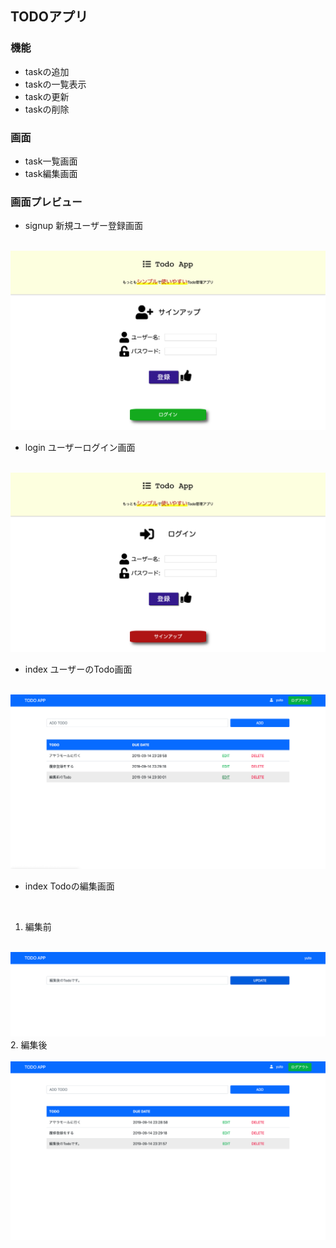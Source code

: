 ## TODOアプリ

### 機能
- taskの追加
- taskの一覧表示
- taskの更新
- taskの削除

### 画面
- task一覧画面
- task編集画面


### 画面プレビュー
- signup 新規ユーザー登録画面
<br>

<img src="assets/img/signup.png">

<br>

- login ユーザーログイン画面
<br>

<img src="assets/img/login.png">

<br>

- index ユーザーのTodo画面
<br>

<img src="assets/img/index.png">

<br>

- index Todoの編集画面

<br>

1. 編集前
<br>
<img src="assets/img/edit.png">
<br>
2. 編集後
<br>
<br>
<img src="assets/img/delete.png">
<br>
